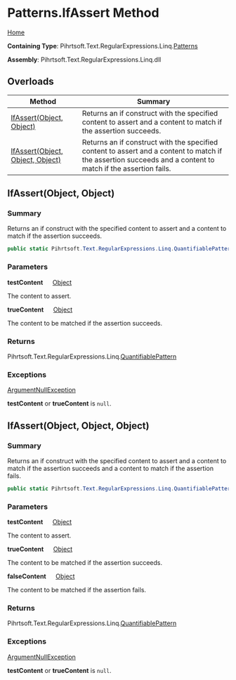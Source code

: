 # Patterns\.IfAssert Method

[Home](../../../../../../README.md)

**Containing Type**: Pihrtsoft\.Text\.RegularExpressions\.Linq\.[Patterns](../README.md)

**Assembly**: Pihrtsoft\.Text\.RegularExpressions\.Linq\.dll

## Overloads

| Method | Summary |
| ------ | ------- |
| [IfAssert(Object, Object)](#Pihrtsoft_Text_RegularExpressions_Linq_Patterns_IfAssert_System_Object_System_Object_) | Returns an if construct with the specified content to assert and a content to match if the assertion succeeds\. |
| [IfAssert(Object, Object, Object)](#Pihrtsoft_Text_RegularExpressions_Linq_Patterns_IfAssert_System_Object_System_Object_System_Object_) | Returns an if construct with the specified content to assert and a content to match if the assertion succeeds and a content to match if the assertion fails\. |

## IfAssert\(Object, Object\) <a name="Pihrtsoft_Text_RegularExpressions_Linq_Patterns_IfAssert_System_Object_System_Object_"></a>

### Summary

Returns an if construct with the specified content to assert and a content to match if the assertion succeeds\.

```csharp
public static Pihrtsoft.Text.RegularExpressions.Linq.QuantifiablePattern IfAssert(object testContent, object trueContent)
```

### Parameters

**testContent** &emsp; [Object](https://docs.microsoft.com/en-us/dotnet/api/system.object)

The content to assert\.

**trueContent** &emsp; [Object](https://docs.microsoft.com/en-us/dotnet/api/system.object)

The content to be matched if the assertion succeeds\.

### Returns

Pihrtsoft\.Text\.RegularExpressions\.Linq\.[QuantifiablePattern](../../QuantifiablePattern/README.md)

### Exceptions

[ArgumentNullException](https://docs.microsoft.com/en-us/dotnet/api/system.argumentnullexception)

**testContent** or **trueContent** is `null`\.

## IfAssert\(Object, Object, Object\) <a name="Pihrtsoft_Text_RegularExpressions_Linq_Patterns_IfAssert_System_Object_System_Object_System_Object_"></a>

### Summary

Returns an if construct with the specified content to assert and a content to match if the assertion succeeds and a content to match if the assertion fails\.

```csharp
public static Pihrtsoft.Text.RegularExpressions.Linq.QuantifiablePattern IfAssert(object testContent, object trueContent, object falseContent)
```

### Parameters

**testContent** &emsp; [Object](https://docs.microsoft.com/en-us/dotnet/api/system.object)

The content to assert\.

**trueContent** &emsp; [Object](https://docs.microsoft.com/en-us/dotnet/api/system.object)

The content to be matched if the assertion succeeds\.

**falseContent** &emsp; [Object](https://docs.microsoft.com/en-us/dotnet/api/system.object)

The content to be matched if the assertion fails\.

### Returns

Pihrtsoft\.Text\.RegularExpressions\.Linq\.[QuantifiablePattern](../../QuantifiablePattern/README.md)

### Exceptions

[ArgumentNullException](https://docs.microsoft.com/en-us/dotnet/api/system.argumentnullexception)

**testContent** or **trueContent** is `null`\.

